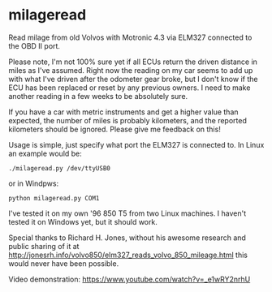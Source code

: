 # milageread
Read milage from old Volvos with Motronic 4.3 via ELM327 connected to the OBD II port.

Please note, I'm not 100% sure yet if all ECUs return the driven distance in miles as I've assumed. Right now the reading on my car seems to add up with what I've driven after the odometer gear broke, but I don't know if the ECU has been replaced or reset by any previous owners. I need to make another reading in a few weeks to be absolutely sure. 

If you have a car with metric instruments and get a higher value than expected, the number of miles is probably kilometers, and the reported kilometers should be ignored. Please give me feedback on this!

Usage is simple, just specify what port the ELM327 is connected to. In Linux an example would be:
```
./milageread.py /dev/ttyUSB0
```

or in Windpws:
```
python milageread.py COM1
```

I've tested it on my own '96 850 T5 from two Linux machines. I haven't tested it on Windows yet, but it should work.

Special thanks to Richard H. Jones, without his awesome research and public sharing of it at
http://jonesrh.info/volvo850/elm327_reads_volvo_850_mileage.html this would never have been possible.

Video demonstration: https://www.youtube.com/watch?v=_e1wRY2nrhU
